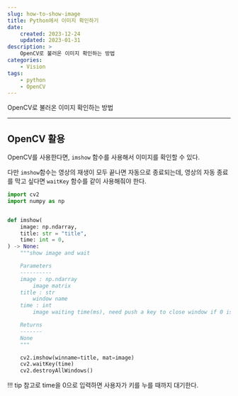 ```yaml
---
slug: how-to-show-image
title: Python에서 이미지 확인하기
date:
    created: 2023-12-24
    updated: 2023-01-31
description: >
    OpenCV로 불러온 이미지 확인하는 방법
categories:
    - Vision
tags:
    - python
    - OpenCV
---
```


OpenCV로 불러온 이미지 확인하는 방법  

<!-- more -->

---

## OpenCV 활용

OpenCV를 사용한다면, `imshow` 함수를 사용해서 이미지를 확인할 수 있다. 

다만 `imshow`함수는 영상의 재생이 모두 끝나면 자동으로 종료되는데, 영상의 자동 종료를 막고 싶다면 `waitKey` 함수를 같이 사용해줘야 한다.  

```python
import cv2
import numpy as np


def imshow(
    image: np.ndarray,
    title: str = "title",
    time: int = 0,
) -> None:
    """show image and wait

    Parameters
    ----------
    image : np.ndarray
        image matrix
    title : str
        window name
    time : int
        image waiting time(ms), need push a key to close window if 0 is given

    Returns
    -------
    None
    """

    cv2.imshow(winname=title, mat=image)
    cv2.waitKey(time)
    cv2.destroyAllWindows()
```

!!! tip
    참고로 time을 0으로 입력하면 사용자가 키를 누를 때까지 대기한다.  